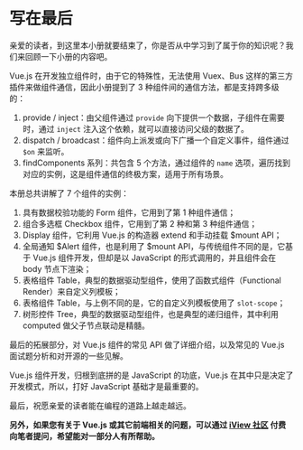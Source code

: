 # 写在最后

亲爱的读者，到这里本小册就要结束了，你是否从中学习到了属于你的知识呢？我们来回顾一下小册的内容吧。

Vue.js 在开发独立组件时，由于它的特殊性，无法使用 Vuex、Bus 这样的第三方插件来做组件通信，因此小册提到了 3 种组件间的通信方法，都是支持跨多级的：

1.  provide / inject：由父组件通过 `provide` 向下提供一个数据，子组件在需要时，通过 `inject` 注入这个依赖，就可以直接访问父级的数据了。
2.  dispatch / broadcast：组件向上派发或向下广播一个自定义事件，组件通过 `$on` 来监听。
3.  findComponents 系列：共包含 5 个方法，通过组件的 `name` 选项，遍历找到对应的实例，这是组件通信的终极方案，适用于所有场景。

本册总共讲解了 7 个组件的实例：

1.  具有数据校验功能的 Form 组件，它用到了第 1 种组件通信；
2.  组合多选框 Checkbox 组件，它用到了第 2 种和第 3 种组件通信；
3.  Display 组件，它利用 Vue.js 的构造器 extend 和手动挂载 $mount API；
4.  全局通知 $Alert 组件，也是利用了 $mount API，与传统组件不同的是，它基于 Vue.js 组件开发，但却是以 JavaScript 的形式调用的，并且组件会在 body 节点下渲染；
5.  表格组件 Table，典型的数据驱动型组件，使用了函数式组件（Functional Render）来自定义列模板；
6.  表格组件 Table，与上例不同的是，它的自定义列模板使用了 `slot-scope`；
7.  树形控件 Tree，典型的数据驱动型组件，也是典型的递归组件，其中利用 computed 做父子节点联动是精髓。

最后的拓展部分，对 Vue.js 组件的常见 API 做了详细介绍，以及常见的 Vue.js 面试题分析和对开源的一些见解。

Vue.js 组件开发，归根到底拼的是 JavaScript 的功底，Vue.js 在其中只是决定了开发模式，所以，打好 JavaScript 基础才是最重要的。

最后，祝愿亲爱的读者能在编程的道路上越走越远。

**另外，如果您有关于 Vue.js 或其它前端相关的问题，可以通过 [iView 社区](https://dev.iviewui.com/issues) 付费向笔者提问，希望能对一部分人有所帮助。**